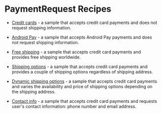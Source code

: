 # PaymentRequest Recipes

- [Credit cards](https://googlechrome.github.io/samples/paymentrequest/credit-cards/index.html) -
a sample that accepts credit card payments and does not request shipping
information.

- [Android Pay](https://googlechrome.github.io/samples/paymentrequest/android-pay/index.html) -
a sample that accepts Android Pay payments and does not request shipping
information.

- [Free shipping](https://googlechrome.github.io/samples/paymentrequest/free-shipping/index.html) -
a sample that accepts credit card payments and provides free shipping worldwide.

- [Shipping options](https://googlechrome.github.io/samples/paymentrequest/shipping-options/index.html) -
a sample that accepts credit card payments and provides a couple of shipping
options regardless of shipping address.

- [Dynamic shipping options](https://googlechrome.github.io/samples/paymentrequest/dynamic-shipping/index.html) -
a sample that accepts credit card payments and varies the availability and price
of shipping options depending on the shipping address.

- [Contact info](https://googlechrome.github.io/samples/paymentrequest/contact-info/index.html) -
a sample that accepts credit card payments and requests user's contact
information: phone number and email address.
